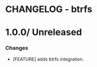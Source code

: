 # CHANGELOG - btrfs

1.0.0/ Unreleased
==================

### Changes

* [FEATURE] adds btrfs integration.
